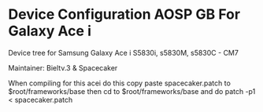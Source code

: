 Device Configuration AOSP GB For Galaxy Ace i
=============================================

Device tree for Samsung Galaxy Ace i S5830i, s5830M, s5830C - CM7

Maintainer: Bieltv.3 & Spacecaker

When compiling for this acei 
do this 
copy paste spacecaker.patch to $root/frameworks/base
then cd to $root/frameworks/base and do 
patch -p1 < spacecaker.patch
